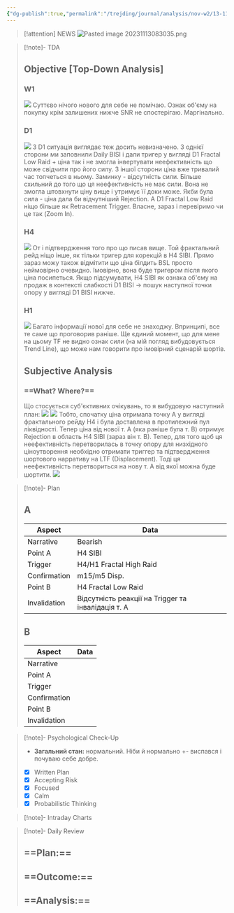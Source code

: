 ```yaml
---
{"dg-publish":true,"permalink":"/trejding/journal/analysis/nov-w2/13-11-2023-eurusd/","tags":["trading/analysis"]}
---
```


>[!attention] NEWS
>![Pasted image 20231113083035.png](/img/user/%D0%97%D0%BE%D0%B1%D1%80%D0%B0%D0%B6%D0%B5%D0%BD%D0%BD%D1%8F/Pasted%20image%2020231113083035.png)

>[!note]- TDA
>## Objective [Top-Down Analysis]
>
>### W1
>![](https://www.tradingview.com/x/ju3L2Fhu/)
>Суттєво нічого нового для себе не помічаю. Ознак об'єму на покупку крім залишених нижче SNR не спостерігаю. Маргінально.
>### D1
>![](https://www.tradingview.com/x/XsRYTvWO/)
>З D1 ситуація виглядає теж досить невизначено. З однієї сторони ми заповнили Daily BISI і дали тригер у вигляді D1 Fractal Low Raid + ціна так і не змогла інвертувати неефективність що може свідчити про його силу. З іншої сторони ціна вже тривалий час топчеться в ньому. Заминку - відсутність сили.
>Більше схильний до того що ця неефективність не має сили. Вона не змогла штовхнути ціну вище і утримує її доки може. Якби була сила - ціна дала би відчутніший Rejection. А D1 Fractal Low Raid ніщо більше як Retracement Trigger. Власне, зараз і перевіримо чи це так (Zoom In).
>### H4
>![](https://www.tradingview.com/x/t2m2iUjd/)
>От і підтвердження того про що писав вище. Той фрактальний рейд ніщо інше, як тільки тригер для корекцій в H4 SIBI. Прямо зараз можу також відмітити що ціна білдить BSL просто неймовірно очевидно. Імовірно, вона буде тригером після якого ціна посипеться. 
>Якщо підсумувати, H4 SIBI як ознака об'єму на продаж в контексті слабкості D1 BISI → пошук наступної точки опору у вигляді D1 BISI нижче.
>### H1
>![](https://www.tradingview.com/x/b3TNk1tD/)
>Багато інформації нової для себе не знаходжу. Впринципі, все те саме що проговорив раніше. Ще єдиний момент, що для мене на цьому TF не видно ознак сили (на мій погляд вибудовується Trend Line), що може нам говорити про імовірний сценарій шортів.
>## Subjective Analysis
>### ==What? Where?==
> Що стосується суб'єктивних очікувань, то я вибудовую наступний план:
> ![](https://www.tradingview.com/x/cseZCvNO/)
> ![](https://www.tradingview.com/x/4DrFVzGl/)
> Тобто, спочатку ціна отримала точку А у вигляді фрактального рейду H4 і була доставлена в протилежний пул ліквідності. Тепер ціна від нової т. А (яка раніше була т. B) отримує Rejection в область H4 SIBI (зараз він т. B). Тепер, для того щоб ця неефективність перетворилась в точку опору для низхідного ціноутворення необхідно отримати триггер та підтвердження шортового нарративу на LTF (Displacement). Тоді ця неефективність перетвориться на нову т. А від якої можна буде шортити.
> ![](https://www.tradingview.com/x/K6D2x3cB/)

>[!note]- Plan
>## A
>| Aspect       | Data |
>| ------------ | ---- |
>| Narrative    |   Bearish   |
>| Point A      |   H4 SIBI   |
>| Trigger      |   H4/H1 Fractal High Raid   |
>| Confirmation |   m15/m5 Disp.   |
>| Point B      |   H4 Fractal Low Raid   |
>| Invalidation |   Відсутність реакції на Trigger та інвалідація т. А   |
>## B
>| Aspect       | Data |
>| ------------ | ---- |
>| Narrative    |      |
>| Point A      |      |
>| Trigger      |      |
>| Confirmation |      |
>| Point B      |      |
>| Invalidation |      |

>[!note]- Psychological Check-Up
>- **Загальний стан:** нормальний. Ніби й нормально +- виспався і почуваю себе добре.
>- [x] Written Plan
>- [x] Accepting Risk
>- [x] Focused
>- [x] Calm
>- [x] Probabilistic Thinking

>[!note]- Intraday Charts 
>

>[!note]- Daily Review
>## ==Plan:==
>
>## ==Outcome:==
>
>## ==Analysis:==
>

